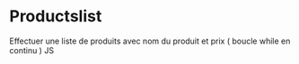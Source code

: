 # Productslist
Effectuer une liste de produits  avec nom du produit et prix ( boucle while en continu ) 
JS 
